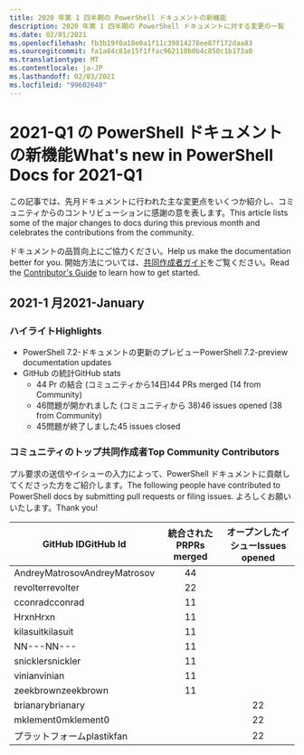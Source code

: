 ```yaml
---
title: 2020 年第 1 四半期の PowerShell ドキュメントの新機能
description: 2020 年第 1 四半期の PowerShell ドキュメントに対する変更の一覧
ms.date: 02/01/2021
ms.openlocfilehash: fb3b19f0a10e0a1f11c39814278ee87f172daa83
ms.sourcegitcommit: fa1a84c81e15f1ffac962110b0b4c850c1b173a0
ms.translationtype: MT
ms.contentlocale: ja-JP
ms.lasthandoff: 02/03/2021
ms.locfileid: "99602648"
---
```

# <a name="whats-new-in-powershell-docs-for-2021-q1"></a><span data-ttu-id="abf8a-103">2021-Q1 の PowerShell ドキュメントの新機能</span><span class="sxs-lookup"><span data-stu-id="abf8a-103">What's new in PowerShell Docs for 2021-Q1</span></span>

<span data-ttu-id="abf8a-104">この記事では、先月ドキュメントに行われた主な変更点をいくつか紹介し、コミュニティからのコントリビューションに感謝の意を表します。</span><span class="sxs-lookup"><span data-stu-id="abf8a-104">This article lists some of the major changes to docs during this previous month and celebrates the contributions from the community.</span></span>

<span data-ttu-id="abf8a-105">ドキュメントの品質向上にご協力ください。</span><span class="sxs-lookup"><span data-stu-id="abf8a-105">Help us make the documentation better for you.</span></span> <span data-ttu-id="abf8a-106">開始方法については、[共同作成者ガイド][contrib]をご覧ください。</span><span class="sxs-lookup"><span data-stu-id="abf8a-106">Read the [Contributor's Guide][contrib] to learn how to get started.</span></span>

## <a name="2021-january"></a><span data-ttu-id="abf8a-107">2021-1 月</span><span class="sxs-lookup"><span data-stu-id="abf8a-107">2021-January</span></span>

### <a name="highlights"></a><span data-ttu-id="abf8a-108">ハイライト</span><span class="sxs-lookup"><span data-stu-id="abf8a-108">Highlights</span></span>

- <span data-ttu-id="abf8a-109">PowerShell 7.2-ドキュメントの更新のプレビュー</span><span class="sxs-lookup"><span data-stu-id="abf8a-109">PowerShell 7.2-preview documentation updates</span></span>
- <span data-ttu-id="abf8a-110">GitHub の統計</span><span class="sxs-lookup"><span data-stu-id="abf8a-110">GitHub stats</span></span>
  - <span data-ttu-id="abf8a-111">44 Pr の結合 (コミュニティから14日)</span><span class="sxs-lookup"><span data-stu-id="abf8a-111">44 PRs merged (14 from Community)</span></span>
  - <span data-ttu-id="abf8a-112">46問題が開かれました (コミュニティから 38)</span><span class="sxs-lookup"><span data-stu-id="abf8a-112">46 issues opened (38 from Community)</span></span>
  - <span data-ttu-id="abf8a-113">45問題が終了しました</span><span class="sxs-lookup"><span data-stu-id="abf8a-113">45 issues closed</span></span>

### <a name="top-community-contributors"></a><span data-ttu-id="abf8a-114">コミュニティのトップ共同作成者</span><span class="sxs-lookup"><span data-stu-id="abf8a-114">Top Community Contributors</span></span>

<span data-ttu-id="abf8a-115">プル要求の送信やイシューの入力によって、PowerShell ドキュメントに貢献してくださった方をご紹介します。</span><span class="sxs-lookup"><span data-stu-id="abf8a-115">The following people have contributed to PowerShell docs by submitting pull requests or filing issues.</span></span> <span data-ttu-id="abf8a-116">よろしくお願いいたします。</span><span class="sxs-lookup"><span data-stu-id="abf8a-116">Thank you!</span></span>

|   <span data-ttu-id="abf8a-117">GitHub ID</span><span class="sxs-lookup"><span data-stu-id="abf8a-117">GitHub Id</span></span>    | <span data-ttu-id="abf8a-118">統合された PR</span><span class="sxs-lookup"><span data-stu-id="abf8a-118">PRs merged</span></span> | <span data-ttu-id="abf8a-119">オープンしたイシュー</span><span class="sxs-lookup"><span data-stu-id="abf8a-119">Issues opened</span></span> |
| -------------- | :--------: | :-----------: |
| <span data-ttu-id="abf8a-120">AndreyMatrosov</span><span class="sxs-lookup"><span data-stu-id="abf8a-120">AndreyMatrosov</span></span> |     <span data-ttu-id="abf8a-121">4</span><span class="sxs-lookup"><span data-stu-id="abf8a-121">4</span></span>      |               |
| <span data-ttu-id="abf8a-122">revolter</span><span class="sxs-lookup"><span data-stu-id="abf8a-122">revolter</span></span>       |     <span data-ttu-id="abf8a-123">2</span><span class="sxs-lookup"><span data-stu-id="abf8a-123">2</span></span>      |               |
| <span data-ttu-id="abf8a-124">cconrad</span><span class="sxs-lookup"><span data-stu-id="abf8a-124">cconrad</span></span>        |     <span data-ttu-id="abf8a-125">1</span><span class="sxs-lookup"><span data-stu-id="abf8a-125">1</span></span>      |               |
| <span data-ttu-id="abf8a-126">Hrxn</span><span class="sxs-lookup"><span data-stu-id="abf8a-126">Hrxn</span></span>           |     <span data-ttu-id="abf8a-127">1</span><span class="sxs-lookup"><span data-stu-id="abf8a-127">1</span></span>      |               |
| <span data-ttu-id="abf8a-128">kilasuit</span><span class="sxs-lookup"><span data-stu-id="abf8a-128">kilasuit</span></span>       |     <span data-ttu-id="abf8a-129">1</span><span class="sxs-lookup"><span data-stu-id="abf8a-129">1</span></span>      |               |
| <span data-ttu-id="abf8a-130">NN---</span><span class="sxs-lookup"><span data-stu-id="abf8a-130">NN---</span></span>          |     <span data-ttu-id="abf8a-131">1</span><span class="sxs-lookup"><span data-stu-id="abf8a-131">1</span></span>      |               |
| <span data-ttu-id="abf8a-132">snickler</span><span class="sxs-lookup"><span data-stu-id="abf8a-132">snickler</span></span>       |     <span data-ttu-id="abf8a-133">1</span><span class="sxs-lookup"><span data-stu-id="abf8a-133">1</span></span>      |               |
| <span data-ttu-id="abf8a-134">vinian</span><span class="sxs-lookup"><span data-stu-id="abf8a-134">vinian</span></span>         |     <span data-ttu-id="abf8a-135">1</span><span class="sxs-lookup"><span data-stu-id="abf8a-135">1</span></span>      |               |
| <span data-ttu-id="abf8a-136">zeekbrown</span><span class="sxs-lookup"><span data-stu-id="abf8a-136">zeekbrown</span></span>      |     <span data-ttu-id="abf8a-137">1</span><span class="sxs-lookup"><span data-stu-id="abf8a-137">1</span></span>      |               |
| <span data-ttu-id="abf8a-138">brianary</span><span class="sxs-lookup"><span data-stu-id="abf8a-138">brianary</span></span>       |            |       <span data-ttu-id="abf8a-139">2</span><span class="sxs-lookup"><span data-stu-id="abf8a-139">2</span></span>       |
| <span data-ttu-id="abf8a-140">mklement0</span><span class="sxs-lookup"><span data-stu-id="abf8a-140">mklement0</span></span>      |            |       <span data-ttu-id="abf8a-141">2</span><span class="sxs-lookup"><span data-stu-id="abf8a-141">2</span></span>       |
| <span data-ttu-id="abf8a-142">プラットフォーム</span><span class="sxs-lookup"><span data-stu-id="abf8a-142">plastikfan</span></span>     |            |       <span data-ttu-id="abf8a-143">2</span><span class="sxs-lookup"><span data-stu-id="abf8a-143">2</span></span>       |

<!-- Link references -->
[contrib]: contributing/overview.md
